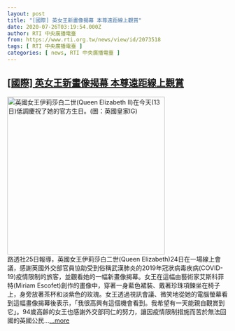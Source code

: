 ```yaml
---
layout: post
title: "[國際] 英女王新畫像揭幕 本尊遠距線上觀賞"
date: 2020-07-26T03:19:54.000Z
author: RTI 中央廣播電臺
from: https://www.rti.org.tw/news/view/id/2073518
tags: [ RTI 中央廣播電臺 ]
categories: [ news, RTI 中央廣播電臺 ]
---
```

<!--1595733594000-->
[[國際] 英女王新畫像揭幕 本尊遠距線上觀賞](https://www.rti.org.tw/news/view/id/2073518)
------

<div>
<img src="https://static.rti.org.tw/assets/thumbnails/2020/06/13/9a0221dceb8ab2952df4e12b83bc3599.jpg" width="360" alt="英國女王伊莉莎白二世(Queen Elizabeth II)在今天(13日)低調慶祝了她的官方生日。(圖：英國皇家IG)" title="英國女王伊莉莎白二世(Queen Elizabeth II)在今天(13日)低調慶祝了她的官方生日。(圖：英國皇家IG)"><br>路透社25日報導，英國女王伊莉莎白二世(Queen Elizabeth)24日在一場線上會議，感謝英國外交部官員協助受到俗稱武漢肺炎的2019年冠狀病毒疾病(COVID-19)疫情限制的旅客，並觀看她的一幅新畫像揭幕。女王在這幅由藝術家艾斯科菲特(Miriam Escofet)創作的畫像中，穿著一身藍色裙裝、戴著珍珠項鍊坐在椅子上，身旁放著茶杯和淡紫色的玫瑰。女王透過視訊會議、微笑地從她的電腦螢幕看到這幅畫像揭幕後表示，「我很高興有這個機會看到。我希望有一天能親自觀賞到它」。94歲高齡的女王也感謝外交部同仁的努力，讓因疫情限制措施而苦於無法回國的英國公民...<a target="_blank" href="https://www.rti.org.tw/news/view/id/2073518">...more</a>
</div>
